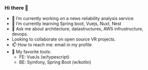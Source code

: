 ### Hi there 👋
- 🔭 I’m currently working on a news reliability analysis service
- 🌱 I’m currently learning Spring boot, Vuejs, Nuxt, Nest
- 💬 Ask me about architecture, datastructures, AWS infrustructure, devops.
- Looking to collaborate on open source VR projects.
- 📫 How to reach me: email in my profile
- 💖 My favorite tools:
   - FE: VueJs (w/typescript)
   - BE: Symfony, Spring Boot (w/kotlin)
